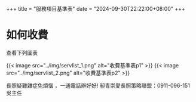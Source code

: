 +++
title = "服務項目基準表"
date = "2024-09-30T22:22:00+08:00"
+++


# 如何收費

查看下列圖表

{{< image src="../img/servlist_1.png" alt="收費基準表p1" >}}
{{< image src="../img/servlist_2.png" alt="收費基準表p2" >}}


長照疑難雜症免煩惱 ，一通電話辦好好! 昶青崇愛長照策略聯盟：0911-096-151 吳主任


